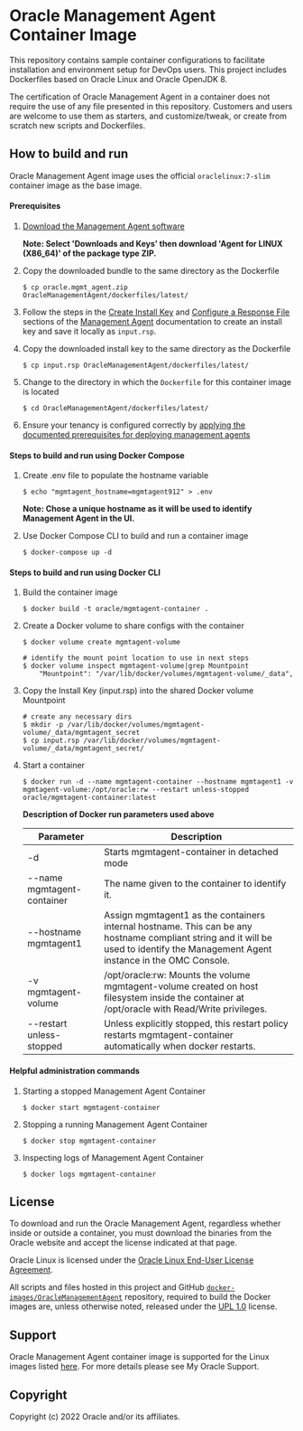 # Oracle Management Agent Container Image
This repository contains sample container configurations to facilitate installation and environment setup for DevOps users. This project includes Dockerfiles based on Oracle Linux and Oracle OpenJDK 8.

The certification of Oracle Management Agent in a container does not require the use of any file presented in this
repository. Customers and users are welcome to use them as starters, and customize/tweak, or create
from scratch new scripts and Dockerfiles.


## How to build and run

Oracle Management Agent image uses the official `oraclelinux:7-slim` container image as the base image.

#### Prerequisites

1. [Download the Management Agent software](https://cloud.oracle.com/macs)

    **Note: Select 'Downloads and Keys' then download 'Agent for LINUX (X86_64)' of the package type ZIP.**

1. Copy the downloaded bundle to the same directory as the Dockerfile

    ```shell
    $ cp oracle.mgmt_agent.zip OracleManagementAgent/dockerfiles/latest/
    ```

1. Follow the steps in the [Create Install Key](https://docs.oracle.com/en-us/iaas/management-agents/doc/management-agents-administration-tasks.html#GUID-C841426A-2C32-4630-97B6-DF11F05D5712) and [Configure a Response File](https://docs.oracle.com/en-us/iaas/management-agents/doc/install-management-agent-chapter.html#GUID-5D20D4A7-616C-49EC-A994-DA383D172486) sections of the [Management Agent](https://docs.oracle.com/en-us/iaas/management-agents/index.html) documentation to create an install key and save it locally as `input.rsp`.

1. Copy the downloaded install key to the same directory as the Dockerfile

    ```shell
    $ cp input.rsp OracleManagementAgent/dockerfiles/latest/
    ```

1. Change to the directory in which the `Dockerfile` for this container image is located

    ```shell
    $ cd OracleManagementAgent/dockerfiles/latest/
    ```

1. Ensure your tenancy is configured correctly by [applying the documented prerequisites for deploying management agents](https://docs.oracle.com/en-us/iaas/management-agents/doc/perform-prerequisites-deploying-management-agents.html)

#### Steps to build and run using Docker Compose

1. Create .env file to populate the hostname variable
    ```shell
    $ echo "mgmtagent_hostname=mgmtagent912" > .env
    ```
    **Note: Chose a unique hostname as it will be used to identify Management Agent in the UI.**

1. Use Docker Compose CLI to build and run a container image

    ```shell
    $ docker-compose up -d
    ```

#### Steps to build and run using Docker CLI 

1. Build the container image

    ```shell
    $ docker build -t oracle/mgmtagent-container .
    ```

1. Create a Docker volume to share configs with the container

    ```shell
    $ docker volume create mgmtagent-volume

    # identify the mount point location to use in next steps
    $ docker volume inspect mgmtagent-volume|grep Mountpoint
        "Mountpoint": "/var/lib/docker/volumes/mgmtagent-volume/_data",
    ```

1. Copy the Install Key (input.rsp) into the shared Docker volume Mountpoint

    ```shell
    # create any necessary dirs
    $ mkdir -p /var/lib/docker/volumes/mgmtagent-volume/_data/mgmtagent_secret
    $ cp input.rsp /var/lib/docker/volumes/mgmtagent-volume/_data/mgmtagent_secret/
    ```

1. Start a container

    ```shell
    $ docker run -d --name mgmtagent-container --hostname mgmtagent1 -v mgmtagent-volume:/opt/oracle:rw --restart unless-stopped oracle/mgmtagent-container:latest
    ```

    **Description of Docker run parameters used above**
    <!-- markdownlint-disable MD033 -->
    | Parameter | Description |
    | --------- | ----------- |
    | -d | Starts mgmtagent-container in detached mode |
    | --name mgmtagent-container | The name given to the container to identify it. |
    | --hostname mgmtagent1 | Assign mgmtagent1 as the containers internal hostname. This can be any hostname compliant string and it will be used to identify the Management Agent instance in the OMC Console. |
    | -v mgmtagent-volume | /opt/oracle:rw: Mounts the volume mgmtagent-volume created on host filesystem inside the container at /opt/oracle with Read/Write privileges. |
    | --restart unless-stopped | Unless explicitly stopped, this restart policy restarts mgmtagent-container automatically when docker restarts. |
    <!-- markdownlint-enable MD033 -->


#### Helpful administration commands

1. Starting a stopped Management Agent Container

    ```shell
    $ docker start mgmtagent-container
    ```

1. Stopping a running Management Agent Container

    ```shell
    $ docker stop mgmtagent-container
    ```

1. Inspecting logs of Management Agent Container

    ```shell
    $ docker logs mgmtagent-container
    ```

## License
To download and run the Oracle Management Agent, regardless whether inside or outside a container, you must download the binaries from the Oracle website and accept the license indicated at that page.

Oracle Linux is licensed under the [Oracle Linux End-User License Agreement](https://oss.oracle.com/ol/EULA).

All scripts and files hosted in this project and GitHub [`docker-images/OracleManagementAgent`](./) repository, required to build the Docker images are, unless otherwise noted, released under the [UPL 1.0](https://oss.oracle.com/licenses/upl/) license.

## Support
Oracle Management Agent container image is supported for the Linux images listed [here](https://docs.oracle.com/en-us/iaas/management-agents/doc/perform-prerequisites-deploying-management-agents.html#GUID-BC5862F0-3E68-4096-B18E-C4462BC76271). For more details please see My Oracle Support.

## Copyright
Copyright (c) 2022 Oracle and/or its affiliates.
